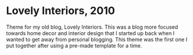 # Lovely Interiors, 2010
Theme for my old blog, Lovely Interiors. This was a blog more focused towards home decor and interior design that I started up back when I wanted to get away from personal blogging. This theme was the first one I put together after using a pre-made template for a time.
